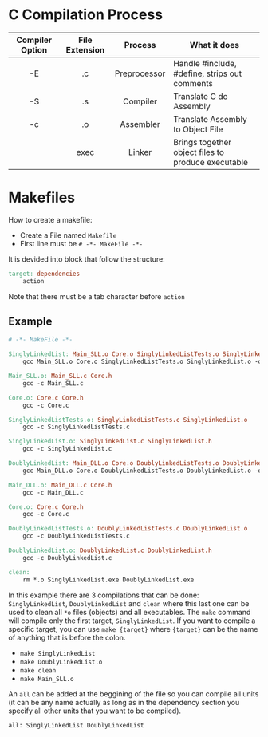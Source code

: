 # C Compilation Process

| Compiler Option | File Extension |    Process   | What it does                                       |
|:---------------:|:--------------:|:------------:|----------------------------------------------------|
|        -E       |       .c       | Preprocessor | Handle #include, #define, strips out comments      |
|        -S       |       .s       |   Compiler   | Translate C do Assembly                            |
|        -c       |       .o       |   Assembler  | Translate Assembly to Object File                  |
|                 |      exec      |    Linker    | Brings together object files to produce executable |

# Makefiles

How to create a makefile:

* Create a File named ```Makefile```
* First line must be ```# -*- MakeFile -*-```

It is devided into block that follow the structure:

```makefile
target: dependencies
	action
```

Note that there must be a tab character before ```action```

## Example

```makefile
# -*- MakeFile -*-

SinglyLinkedList: Main_SLL.o Core.o SinglyLinkedListTests.o SinglyLinkedList.o
	gcc Main_SLL.o Core.o SinglyLinkedListTests.o SinglyLinkedList.o -o SinglyLinkedList -l m

Main_SLL.o: Main_SLL.c Core.h
	gcc -c Main_SLL.c

Core.o: Core.c Core.h
	gcc -c Core.c

SinglyLinkedListTests.o: SinglyLinkedListTests.c SinglyLinkedList.o
	gcc -c SinglyLinkedListTests.c

SinglyLinkedList.o: SinglyLinkedList.c SinglyLinkedList.h
	gcc -c SinglyLinkedList.c

DoublyLinkedList: Main_DLL.o Core.o DoublyLinkedListTests.o DoublyLinkedList.o
	gcc Main_DLL.o Core.o DoublyLinkedListTests.o DoublyLinkedList.o -o DoublyLinkedList -l m

Main_DLL.o: Main_DLL.c Core.h
	gcc -c Main_DLL.c

Core.o: Core.c Core.h
	gcc -c Core.c

DoublyLinkedListTests.o: DoublyLinkedListTests.c DoublyLinkedList.o
	gcc -c DoublyLinkedListTests.c

DoublyLinkedList.o: DoublyLinkedList.c DoublyLinkedList.h
	gcc -c DoublyLinkedList.c

clean:
	rm *.o SinglyLinkedList.exe DoublyLinkedList.exe
```

In this example there are 3 compilations that can be done: ```SinglyLinkedList```, ```DoublyLinkedList``` and ```clean``` where this last one can be used to clean all ```*o``` files (objects) and all executables. The ```make``` command will compile only the first target, ```SinglyLinkedList```. If you want to compile a specific target, you can use ```make {target}``` where ```{target}``` can be the name of anything that is before the colon.

* ```make SinglyLinkedList```
* ```make DoublyLinkedList.o```
* ```make clean```
* ```make Main_SLL.o```

An ```all``` can be added at the beggining of the file so you can compile all units (it can be any name actually as long as in the dependency section you specify all other units that you want to be compiled).

	all: SinglyLinkedList DoublyLinkedList

